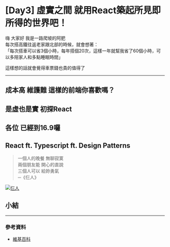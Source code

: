 # [Day3] 虛實之間 就用React築起所見即所得的世界吧！

嗨 大家好 我是一路爬坡的阿肥   
每次搭高鐵往返老家跟北部的時候，就會想著：   
「每次搭車可以省3個小時，每年搭個20次，這樣一年就幫我省了60個小時，可以多陪家人和多點睡眠時間」

這樣想的話就會覺得車票錢也貴的值得了

---

## 成本高 維護難 這樣的前端你喜歡嗎？

## 是虛也是實 初探React

## 各位 已經到16.9囉 

## React ft. Typescript ft. Design Patterns

> 一個人的晚餐 無聊寂寞      
>兩個朋友能 開心的直說   
>三個人可以 給妳勇氣    
>─《仨人》

[![仨人](https://img.youtube.com/vi/L8sEFu9ByaA/0.jpg)](http://www.youtube.com/watch?v=L8sEFu9ByaA "仨人")

## 小結

---

### 參考資料   

- [維基百科](https://zh.wikipedia.org/wiki/%E8%AE%BE%E8%AE%A1%E6%A8%A1%E5%BC%8F_(%E8%AE%A1%E7%AE%97%E6%9C%BA)#%E5%88%86%E7%B1%BB)